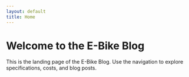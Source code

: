 ```yaml
---
layout: default
title: Home
---
```


# Welcome to the E-Bike Blog

This is the landing page of the E-Bike Blog. Use the navigation to explore specifications, costs, and blog posts.
